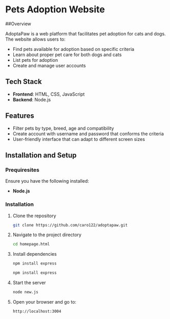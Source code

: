 # Pets Adoption Website

##Overview
 
AdoptaPaw is a web platform that facilitates pet adoption for cats and dogs. The website allows users to:

* Find pets available for adoption based on specific criteria
* Learn about proper pet care for both dogs and cats
* List pets for adoption
* Create and manage user accounts

## Tech Stack
- **Frontend**: HTML, CSS, JavaScript
- **Backend**: Node.js

## Features
- Filter pets by type, breed, age and compatibility
- Create account with username and password that conforms the criteria
- User-friendly interface that can adapt to different screen sizes

## Installation and Setup
### Prequiresites
Ensure you have the following installed:
- **Node.js**

### Installation
1. Clone the repository
   ```sh
   git clone https://github.com/caro122/adoptapaw.git
   ```
2. Navigate to the project directory
   ```sh
   cd homepage.html
   ```
3. Install dependencies
   ```sh
   npm install express
   ```
   ```sh
   npm install express
   ```

4. Start the server
   ```sh
   node new.js
   ```
5. Open your browser and go to:
   ```sh
   http://localhost:3004
   ```
